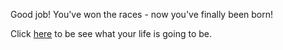 Good job! You've won the races - now you've finally been born!

Click [here](/born/wtf/wtf.md) to be see what your life is going to be.